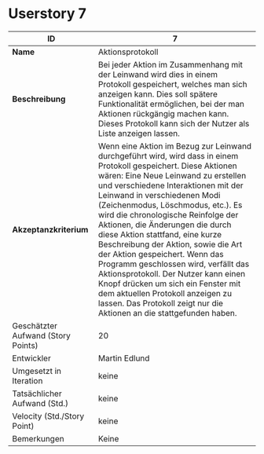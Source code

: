 # Userstory 7

|**ID**|7|
|-|-|
|**Name**|Aktionsprotokoll|
|**Beschreibung**|Bei jeder Aktion im Zusammenhang mit der Leinwand wird dies in einem Protokoll gespeichert, welches man sich anzeigen kann. Dies soll spätere Funktionalität ermöglichen, bei der man Aktionen rückgängig machen kann. Dieses Protokoll kann sich der Nutzer als Liste anzeigen lassen. |
|**Akzeptanzkriterium**|Wenn eine Aktion im Bezug zur Leinwand durchgeführt wird, wird dass in einem Protokoll gespeichert. Diese Aktionen wären: Eine Neue Leinwand zu erstellen und verschiedene Interaktionen mit der Leinwand in verschiedenen Modi (Zeichenmodus, Löschmodus, etc.). Es wird die chronologische Reinfolge der Aktionen, die Änderungen die durch diese Aktion stattfand, eine kurze Beschreibung der Aktion, sowie die Art der Aktion gespeichert. Wenn das Programm geschlossen wird, verfällt das Aktionsprotokoll. Der Nutzer kann einen Knopf drücken um sich ein Fenster mit dem aktuellen Protokoll anzeigen zu lassen. Das Protokoll zeigt nur die Aktionen an die stattgefunden haben.|
|Geschätzter Aufwand (Story Points)|20|
|Entwickler|Martin Edlund|
|Umgesetzt in Iteration|keine|
|Tatsächlicher Aufwand (Std.)|keine|
|Velocity (Std./Story Point)|keine|
|Bemerkungen|Keine|